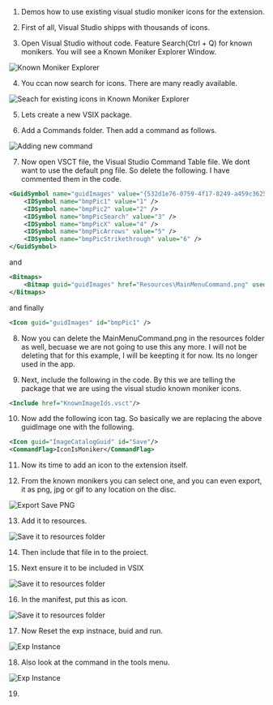 

1. Demos how to use existing visual studio moniker icons for the extension.

2. First of all, Visual Studio shipps with thousands of icons.

3. Open Visual Studio without code. Feature Search(Ctrl + Q) for known monikers. You will see a Known Moniker Explorer Window.

![Known Moniker Explorer](./images/50FeatureSearchKnown50.jpg)

4. You ccan now search for icons. There are many readly available.

![Seach for existing icons in Known Moniker Explorer](./images/51KnownMonikerExplorer50.jpg)

5.  Lets create a new VSIX package.

6. Add a Commands folder. Then add a command as follows.

![Adding new command](./images/54NewCommand50.jpg) 

7. Now open VSCT file, the Visual Studio Command Table file. We dont want to use the default png file. So delete the following. I have commented them in the code.

```xml
<GuidSymbol name="guidImages" value="{532d1e76-0759-4f17-8249-a459c36252f1}" >
    <IDSymbol name="bmpPic1" value="1" />
    <IDSymbol name="bmpPic2" value="2" />
    <IDSymbol name="bmpPicSearch" value="3" />
    <IDSymbol name="bmpPicX" value="4" />
    <IDSymbol name="bmpPicArrows" value="5" />
    <IDSymbol name="bmpPicStrikethrough" value="6" />
</GuidSymbol>
```

and 

```xml
<Bitmaps>
    <Bitmap guid="guidImages" href="Resources\MainMenuCommand.png" usedList="bmpPic1, bmpPic2, bmpPicSearch, bmpPicX, bmpPicArrows, bmpPicStrikethrough"/>
</Bitmaps>
```

and finally 

```xml
<Icon guid="guidImages" id="bmpPic1" />
```

8. Now you can delete the MainMenuCommand.png in the resources folder as well, becuase we are not going to use this any more. I will not be deleting that for this example, I will be keepting it for now. Its no longer used in the app.

9. Next, include the following in the code. By this we are telling the package that we are using the visual studio known moniker icons.

```xml
<Include href="KnownImageIds.vsct"/>
```

10. Now add the following icon tag. So basically we are replacing the above guidImage one with the following.

```xml
<Icon guid="ImageCatalogGuid" id="Save"/>
<CommandFlag>IconIsMoniker</CommandFlag>
```

11. Now its time to add an icon to the extension itself.

12. From the known monikers you can select one, and you can even export, it as png, jpg or gif to any location on the disc.

![Export Save PNG](./images/52ExportSaveImage51.jpg)

13. Add it to resources.

![Save it to resources folder](./images/53SaveImageToResourcesFolder53.jpg)

14. Then include that file in to the proiect.

15. Next ensure it to be included in VSIX 

![Save it to resources folder](./images/53SaveImageToResourcesFolder54IncludeInVSix.jpg)

16. In the manifest, put this as icon.

![Save it to resources folder](./images/53SaveImageToResourcesFolder55IconInManifest.jpg)

17. Now Reset the exp instnace, buid and run.

![Exp Instance](./images/55InstalledExtensions50.jpg)

18.  Also look at the command in the tools menu.

![Exp Instance](./images/56InstalledExtensions50.jpg)

19. 


